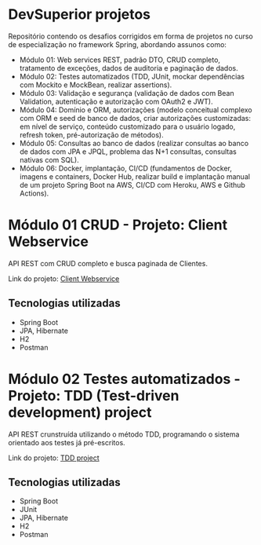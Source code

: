 # DevSuperior projetos

Repositório contendo os desafios corrigidos em forma de projetos no curso de especialização no framework Spring, abordando assunos como:
- Módulo 01: Web services REST, padrão DTO, CRUD completo, tratamento de exceções, dados de auditoria e paginação de dados.
- Módulo 02: Testes automatizados (TDD, JUnit, mockar dependências com Mockito e MockBean, realizar assertions).
- Módulo 03: Validação e segurança (validação de dados com Bean Validation, autenticação e autorização com OAuth2 e JWT).
- Módulo 04: Domínio e ORM, autorizações (modelo conceitual complexo com ORM e seed de banco de dados, criar autorizações customizadas: em nível de serviço, conteúdo customizado para o usuário logado, refresh token, pré-autorização de métodos).
- Módulo 05: Consultas ao banco de dados (realizar consultas ao banco de dados com JPA e JPQL, problema das N+1 consultas, consultas nativas com SQL).
- Módulo 06: Docker, implantação, CI/CD (fundamentos de Docker, imagens e containers, Docker Hub, realizar build e implantação manual de um projeto Spring Boot na AWS, CI/CD com Heroku, AWS e Github Actions).

# Módulo 01 CRUD - Projeto: Client Webservice
API REST com CRUD completo e busca paginada de Clientes.

Link do projeto: <a href="https://github.com/CairoDeAndrade/ds-projects/tree/main/clients-crud">Client Webservice</a>

## Tecnologias utilizadas
- Spring Boot
- JPA, Hibernate
- H2
- Postman

# Módulo 02 Testes automatizados - Projeto: TDD (Test-driven development) project
API REST crunstruída utilizando o método TDD, programando o sistema orientado aos testes já pré-escritos.

Link do projeto: <a href="https://github.com/CairoDeAndrade/ds-projects/tree/main/tdd-challenge">TDD project</a>

## Tecnologias utilizadas
- Spring Boot
- JUnit
- JPA, Hibernate
- H2
- Postman
